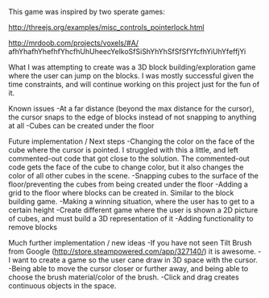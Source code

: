 This game was inspired by two sperate games:

http://threejs.org/examples/misc_controls_pointerlock.html

http://mrdoob.com/projects/voxels/#A/
afhYhafhYhefhfYhcfhUhUheecYelkoSfSiShYhYhSfSfSfYfcfhYiUhYfeffjYi

What I was attempting to create was a 3D block building/exploration game where the user can jump on the blocks. I was mostly successful given the time constraints, and will continue working on this project just for the fun of it.

Known issues
-At a far distance (beyond the max distance for the cursor), the cursor snaps to the edge of blocks instead of not snapping to anything at all
-Cubes can be created under the floor

Future implementation / Next steps
-Changing the color on the face of the cube where the cursor is pointed. I struggled with this a little, and left commented-out code that got close to the solution. The commented-out code gets the face of the cube to change color, but it also changes the color of all other cubes in the scene.
-Snapping cubes to the surface of the floor/preventing the cubes from being created under the floor
-Adding a grid to the floor where blocks can be created in. Similar to the block building game.
-Making a winning situation, where the user has to get to a certain height
-Create different game where the user is shown a 2D picture of cubes, and must build a 3D representation of it
-Adding functionality to remove blocks

Much further implementation / new ideas
-If you have not seen Tilt Brush from Google (http://store.steampowered.com/app/327140/) it is awesome.
-I want to create a game so the user cane draw in 3D space with the cursor.
-Being able to move the cursor closer or further away, and being able to choose the brush material/color of the brush.
-Click and drag creates continuous objects in the space.